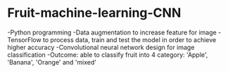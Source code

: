 # Fruit-machine-learning-CNN
-Python programming
-Data augmentation to increase feature for image
-TensorFlow to process data, train and test the model in order to achieve higher accuracy
-Convolutional neural network design for image classification
-Outcome: able to classify fruit into 4 category: 'Apple', 'Banana', 'Orange' and 'mixed'
